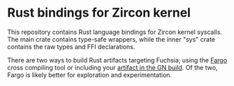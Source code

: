 Rust bindings for Zircon kernel
================================

This repository contains Rust language bindings for Zircon kernel syscalls. The
main crate contains type-safe wrappers, while the inner "sys" crate contains the
raw types and FFI declarations.

There are two ways to build Rust artifacts targeting Fuchsia; using the
[Fargo](https://fuchsia.googlesource.com/fargo/) cross compiling tool or
including your [artifact in the GN
build](https://fuchsia.googlesource.com/fuchsia/+/master/docs/rust.md). Of the two,
Fargo is likely better for exploration and experimentation.
